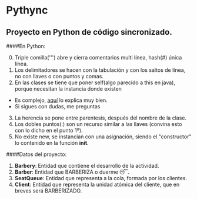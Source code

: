 Pythync
=======
Proyecto en Python de código sincronizado.
------------------------------------------
####En Python:

0. Triple comilla(''') abre y cierra comentarios multi línea, hash(#) única línea.
1. Los delimitadores se hacen con la tabulación y con los saltos de línea, no con llaves o con puntos y comas.
2. En las clases se tiene que poner self(algo parecido a this en java), porque necesitan la instancia donde existen
  * Es complejo, [aquí](http://stackoverflow.com/questions/2709821/what-is-the-purpose-of-self) lo explica muy bien.
  * Si sigues con dudas, me preguntas
3. La herencia se pone entre parentesis, después del nombre de la clase.
4. Los dobles puntos(:) son un recurso similar a las llaves (convina esto con lo dicho en el punto 1º).
5. No existe new, se instancian con una asignación, siendo el "constructor" lo contenido en la función __init__.


####Datos del proyecto:

1. **Barbery**: Entidad que contiene el desarrollo de la actividad.
2. **Barber**: Entidad que BARBERIZA o duerme :sleeping:.
3. **SeatQueue**: Entidad que representa a la cola, formada por los clientes.
4. **Client**: Entidad que representa la unidad atómica del cliente, que en breves será BARBERIZADO.


